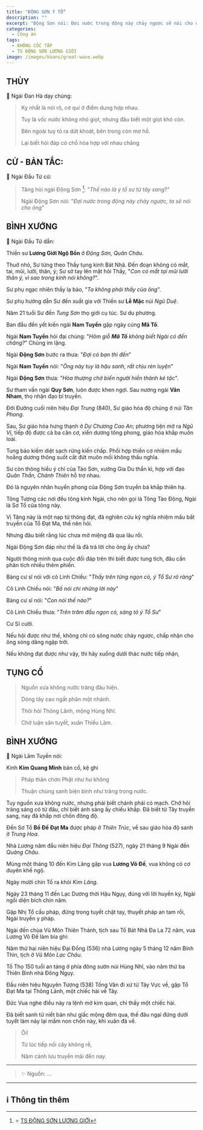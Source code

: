 ```yaml
---
title: "ĐỘNG SƠN Ý TỔ"
description: ""
excerpt: "Động Sơn nói: Đợi nước trong động này chảy ngược sẽ nói cho ông"
categories:
  - Công án
tags:
  - KHÔNG CỐC TẬP
  - TS ĐỘNG SƠN LƯƠNG GIỚI
image: /images/koans/great-wave.webp
---
```


## THÙY

📢 Ngài Đan Hà dạy chúng:

> Kỵ nhất là nói rõ, cơ quí ở điểm dung hợp nhau.
>
> Tuy là vốc nước không nhỏ giọt, nhưng đâu biết một giọt khó còn.
>
> Bên ngoài tuy tỏ ra dứt khoát, bên trong còn mơ hồ.
>
> Lại biết hỏi đáp có chỗ hòa hợp với nhau chăng

## CỬ - BẢN TẮC:

📢 Ngài Đầu Tử cử:

> Tăng hỏi ngài Động Sơn [^1]: "_Thế nào là ý tổ sư từ tây sang_?"
>
> Ngài Động Sơn nói: "_Đợi nước trong động này chảy ngược, ta sẽ nói cho ông_"

## BÌNH XƯỚNG

📢 Ngài Đầu Tử dẫn:

Thiền sư **Lương Giới Ngộ Bổn** ở _Động Sơn, Quân Châu_.

Thuở nhỏ, Sư từng theo Thầy tụng kinh Bát Nhã.
Đến đoạn không có mắt, tai, mũi, lưỡi, thân, ý; Sư sờ tay lên mặt hỏi Thầy, "_Con có mắt tại mũi lưỡi thân ý, vì sao trong kinh nói không?_".

Sư phụ ngạc nhiên thấy lạ bảo, "_Ta không phải thầy của ông_".

Sư phụ hướng dẫn Sư đến xuất gia với Thiền sư **Lễ Mặc** núi _Ngũ Duệ_.

Năm 21 tuổi Sư đến _Tung Sơn_ thọ giới cụ túc. Sư du phương.

Ban đầu đến yết kiến ngài **Nam Tuyền** gặp ngày cúng **Mã Tổ**.

Ngài **Nam Tuyền** hỏi đại chúng: "_Hôm giỗ **Mã Tổ** không biết Ngài có đến chăng?_"
Chúng im lặng.

Ngài **Động Sơn** bước ra thưa: "_Đợi có bạn thì đến_"

Ngài **Nam Tuyền** nói: "_Ông này tuy là hậu sanh, rất chịu rèn luyện_"

Ngài **Động Sơn** thưa: "_Hòa thượng chớ biến người hiền thành kẻ tặc_".

Sư tham vấn ngài **Quy Sơn**, luôn được khen ngợi. Sau nương ngài **Vân Nham**, thọ nhận đạo bí truyền.

Đời Đường cuối niên hiệu _Đại Trung_ (840), Sư giáo hóa độ chúng ở núi _Tân Phong_.

Sau, Sư giáo hóa hưng thạnh ở _Dự Chương Cao An_; phương tiện mở ra _Ngũ Vị_, tiếp độ được cả ba căn cơ, xiển dương tông phong, giáo hóa khắp muôn loài.

Tung bảo kiếm diệt sạch rừng kiến chấp. Phối hợp thiền cơ nhiệm mầu hoằng dương thông suốt cắt đứt muôn mối không thấu nghĩa.

Sư còn thông hiểu ý chỉ của Tào Sơn, xướng Gia Du thần kì, hợp với đạo _Quân Thần, Chánh Thiên_ hỗ trợ nhau.

Đó là nguyên nhân huyền phong của Động Sơn truyền bá khắp thiên hạ.

Tông Tượng các nơi đều tông kính Ngài, cho nên gọi là Tông Tào Động, Ngài là Sơ Tổ của tông này.

Vị Tăng này là một nạp tử thông đạt, đã nghiên cứu kỹ nghĩa nhiệm mầu bất truyền của Tổ Đạt Ma, thế nên hỏi.

Nhưng đâu biết rằng lúc chưa mở miệng đã qua lâu rồi.

Ngài Động Sơn đáp như thế là đã trả lời cho ông ấy chưa?

Người thông minh qua cuộc đối đáp trên thì biết được tung tích, đâu cần phân tích nhiều thêm phiền.

Bàng cư sĩ nói với cô Linh Chiếu: "_Thấy trên từng ngọn cỏ, ý Tổ Sư rõ ràng_"

Cô Linh Chiếu nói: "_Bố nói chi những lời này_"

Bàng cư sĩ nói: "_Con nói thế nào?_"

Cô Linh Chiếu thưa: "_Trên trăm đầu ngọn có, sáng tỏ ý Tổ Sư_"

Cư Sĩ cười.

Nếu hội được như thế, không chỉ có sông nước chảy ngược, chấp nhận cho ông sóng dâng ngập trời.

Nếu không đạt được như vậy, thì hãy xuống dưới thác nước tiếp nhận,

## TỤNG CỔ

> Nguồn xưa không nước trăng đâu hiện.
>
> Dòng tây cao ngất phân một nhánh.
>
> Thôi hỏi Thông Lãnh, mộng Hùng Nhĩ.
>
> Chở luận sân tuyết, xuân Thiếu Lâm.

## BÌNH XƯỚNG

📢 Ngài Lâm Tuyền nói:

Kinh **Kim Quang Minh** bản cổ, kệ ghi

> Pháp thân chơn Phật như hư không
>
> Thuận chúng sanh biện bình như trăng trong nước.

Tuy nguồn xưa không nước, nhưng phải biết chánh phái có mạch.
Chớ hỏi trăng sáng có từ đâu, chỉ biết ánh sáng ấy chiếu khắp.
Đã biết từ Tây truyền sang, nay đã khắp nơi chốn đông độ.

Đến Sơ Tổ **Bồ Đề Đạt Ma** được pháp ở _Thiên Trúc_, về sau giáo hóa độ sanh ở _Trung Hoa_.

Nhà _Lương_ năm đầu niên hiệu _Đại Thông_ (527), ngày 21 tháng 9 Ngài đến _Quảng Châu_.

Mùng một tháng 10 đến Kim Lăng gặp vua **Lương Võ Đế**, vua không có cơ duyên khế ngộ.

Ngày mười chín Tổ ra khỏi _Kim Lăng_.

Ngày 23 tháng 11 đến Lạc Dương thời Hậu Ngụy, đúng với lời huyền ký, Ngài ngồi diện bích chín năm.

Gặp Nhị Tổ cầu pháp, đứng trong tuyết chặt tay, thuyết pháp an tam rồi, Ngài truyền y pháp.

Ngài đến chùa Vũ Môn Thiên Thánh, tịch sau Tổ Bát Nhã Đa La 72 năm, vua Lương Võ Đế làm bia ghi:

Năm thứ hai niên hiệu Đại Đổng (536) nhà Lương ngày 5 tháng 12 năm Bính Thìn, tịch ở _Vũ Môn Lạc Châu_.

Tổ Thọ 150 tuổi an táng ở phía đông sườn núi Hùng Nhĩ, vào năm thứ ba Thiên Bình nhà Đông Ngụy.

Đầu niên hiệu Nguyên Tượng (538) Tống Vân đi xứ từ Tây Vực về, gặp Tổ Đạt Ma tại Thông Lãnh, một chiếc hài về Tây.

Đức Vua nghe điều này ra lệnh mở kim quan, chỉ thấy một chiếc hài.

Đã biết sanh tử niết bàn như giấc mộng đêm qua, thế đâu ngại đứng dưới tuyết làm nảy lại mầm non chốn này, khi xuân đã về.

> Ôi!
>
> Từ lúc tiếp nối cây không rễ,
>
> Năm cánh lưu truyền mãi đến nay.

<hr class="blog-rule" />

> ✨ Nguồn: ...

<hr class="blog-rule" />

## ℹ️ Thông tin thêm

[^1]: ⭐️ <a href="/masters/Dongshan-Liangjie" target="_blank">TS ĐỘNG SƠN LƯƠNG GIỚI</a>
